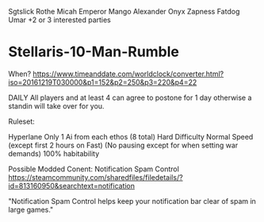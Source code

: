 Sgtslick
Rothe
Micah
Emperor Mango
Alexander
Onyx
Zapness
Fatdog
Umar
+2 or 3 interested parties

# Stellaris-10-Man-Rumble
When?
 https://www.timeanddate.com/worldclock/converter.html?iso=20161219T030000&p1=152&p2=250&p3=220&p4=22

DAILY 
All players and at least 4 can agree to postone for 1 day otherwise a standin will take over for you.



Ruleset:

Hyperlane Only
1 Ai from each ethos (8 total) 
Hard Difficulty
Normal Speed (except first 2 hours on Fast)
(No pausing except for when setting war demands)
100% habitability


Possible Modded Conent: Notification Spam Control
https://steamcommunity.com/sharedfiles/filedetails/?id=813160950&searchtext=notification

"Notification Spam Control helps keep your notification bar clear of spam in large games."

